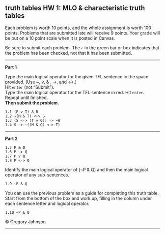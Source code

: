 ## truth tables HW 1: MLO & characteristic truth tables

Each problem is worth 10 points, and the whole assignment is worth 100 points. Problems that are submitted late will receive 9 points. Your grade will be put on a 10 point scale when it is posted in Canvas.  

Be sure to submit each problem. The `✓` in the green bar or box indicates that the problem has been checked, not that it has been submitted.

---

**Part 1**

Type the main logical operator for the given TFL sentence in the space provided. (Use ~, v, & , ->, and <->.)<br>
Hit `enter` (not &ldquo;Submit&rdquo;).<br> 
Type the main logical operator for the TFL sentence in red. Hit `enter`.<br> 
Repeat until finished.<br>
**Then submit the problem.**

~~~{.SynChecker .Match system="magnusSL"  points="10" late-credit="9"}
1.1 (P v T) & R
1.2 ~(M & T) <-> S
1.3 (S <-> (T v Q)) -> ~W
1.4 S -> ~((M & Q) <-> T)
~~~

---

**Part 2**

~~~{.TruthTable .Simple system="magnusSL" options="nocounterexample" points="10" late-credit="9"}
1.5 P & Q
1.6 P -> Q
1.7 P v Q
1.8 P <-> Q
~~~

Identify the main logical operator of (&not;P & Q) and then the main logical operator of any sub-sentences.

~~~{.SynChecker .Match system="magnusSL"  points="10" late-credit="9"}
1.9 ~P & Q
~~~

You can use the previous problem as a guide for completing this truth table. Start from the bottom of the box and work up, filling in the column under each sentence letter and logical operator.

~~~{.TruthTable .Simple system="magnusSL" options="nocounterexample" points="10" late-credit="9"}
1.10 ~P & Q
~~~

<p>&copy; <script>document.write(new Date().getFullYear())</script> Gregory Johnson</p> 

---